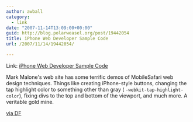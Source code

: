 ```yaml
---
author: awball
category:
  - link
date: "2007-11-14T13:09:00+00:00"
guid: http://blog.polarweasel.org/post/19442054
title: iPhone Web Developer Sample Code
url: /2007/11/14/19442054/

---
```

Link: [iPhone Web Developer Sample Code](http://groupaware.mobi/iphone/#_Samples)

Mark Malone's web site has some terrific demos of MobileSafari web design techniques. Things like creating iPhone-style buttons, changing the tap highlight color to something other than gray ( `-webkit-tap-highlight-color`), fixing divs to the top and bottom of the viewport, and much more. A veritable gold mine.

[via DF](http://daringfireball.net/linked/2007/november#wed-14-iphone_web "Permanent link to 'iPhone Web Developer Sample Code'")
